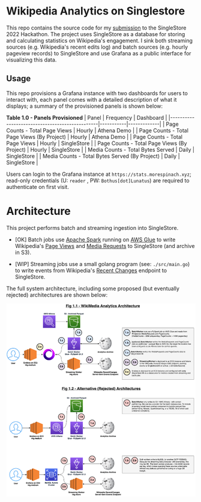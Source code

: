 # Wikipedia Analytics on Singlestore

This repo contains the source code for my [submission](https://stats.morespinach.xyz) to the SingleStore 2022 Hackathon. The project uses SingleStore as a database for storing and calculating statistics on Wikipedia's engagement. I sink both streaming sources (e.g. Wikipedia's recent edits log) and batch sources (e.g. hourly pageview records) to SingleStore and use Grafana as a public interface for visualizing this data.
	
## Usage

This repo provisions a Grafana instance with two dashboards for users to interact with, each panel comes with a detailed description of what it displays; a summary of the provisioned panels is shown below:

**Table 1.0 - Panels Provisioned**
| Panel                                          | Frequency | Dashboard   |
|------------------------------------------------|-----------|-------------|
| Page Counts - Total Page Views                 | Hourly    | Athena Demo |
| Page Counts - Total Page Views (By Project)    | Hourly    | Athena Demo |
| Page Counts - Total Page Views                 | Hourly    | SingleStore |
| Page Counts - Total Page Views (By Project)    | Hourly    | SingleStore |
| Media Counts - Total Bytes Served              | Daily     | SingleStore |
| Media Counts - Total Bytes Served (By Project) | Daily     | SingleStore |

Users can login to the Grafana instance at `https://stats.morespinach.xyz`; read-only credentials (U: `reader` , PW: `Bothus[dot]Lunatus`) are required to authenticate on first visit.

# Architecture

This project performs batch and streaming ingestion into SingleStore.

- [OK] Batch jobs use [Apache Spark](https://spark.apache.org/) running on [AWS Glue](https://aws.amazon.com/glue/features/) to write Wikipedia's [Page Views](https://dumps.wikimedia.org/other/pageviews/readme.html) and [Media Requests](https://dumps.wikimedia.org/other/mediacounts/readme.html) to SingleStore (and archive in S3).

- [WIP] Streaming jobs use a small golang program (see: `./src/main.go`) to write events from Wikipedia's [Recent Changes](https://stream.wikimedia.org/v2/ui/#/) endpoint to SingleStore.

The full system architecture, including some proposed (but eventually rejected) architectures are shown below:

![arch-full](./docs/wikipedia-analytics-arch.png)

